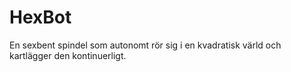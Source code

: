 HexBot
======

En sexbent spindel som autonomt rör sig i en kvadratisk värld och kartlägger den kontinuerligt.
